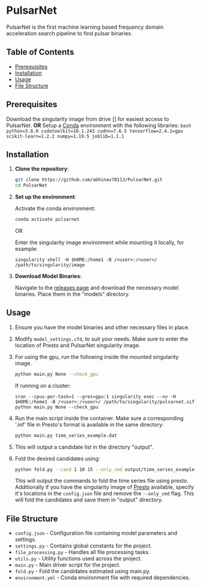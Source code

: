 # PulsarNet

PulsarNet is the first machine learning based frequency domain acceleration search pipeline to find pulsar binaries.

## Table of Contents

- [Prerequisites](#prerequisites)
- [Installation](#installation)
- [Usage](#usage)
- [File Structure](#file-structure)
<!-- - [Contributing](#contributing)
- [License](#license)
- [Acknowledgements](#acknowledgements) -->

## Prerequisites
Download the singularity image from drive [] for easiest access to PulsarNet. 
    **OR**
    Setup a [Conda](https://docs.conda.io/en/latest/miniconda.html) environment with the following libraries:
    ```bash
    python=3.8.0
    cudatoolkit=10.1.243
    cudnn=7.6.5
    tensorflow=2.4.1=gpu
    scikit-learn=1.2.2
    numpy=1.19.5
    joblib=1.1.1
    ``` 

## Installation

1. **Clone the repository**:

    ```bash
    git clone https://github.com/abhinav70113/PulsarNet.git
    cd PulsarNet
    ```

2. **Set up the environment**:

    Activate the conda environment:

    ```bash
    conda activate pulsarnet
    ```
    OR

    Enter the singularity image environment while mounting it locally, for example:

    ```
    singularity shell -H $HOME:/home1 -B /<user>:/<user>/ /path/to/singularity/image
    ```

3. **Download Model Binaries**:

    Navigate to the [releases page](https://github.com/abhinav70113/PulsarNet/releases) and download the necessary model binaries. Place them in the "models" directory.

## Usage

1. Ensure you have the model binaries and other necessary files in place.

2. Modify `model_settings.cfd`, to suit your needs. Make sure to enter the location of Presto and PulsarNet singularity image.

3. For using the gpu, run the following inside the mounted singularity image.

    ```bash
    python main.py None --check_gpu
    ```
    If running on a cluster:
    ```
    srun --cpus-per-task=1 --gres=gpu:1 singularity exec --nv -H $HOME:/home1 -B /<user>:/<user>/ /path/to/singularity/pulsarnet.sif python main.py None --check_gpu
    ```
    
3. Run the main script inside the container. Make sure a corresponding '.inf' file in Presto's format is available in the same directory:

    ```bash
    python main.py time_series_example.dat
    ```
4. This will output a candidate list in the directory "output".

5. Fold the desired candidates using:

    ```bash
    python fold.py --cand 1 10 15 --only_cmd output/time_series_example_PulsarNet.txt 
    ```
    This will output the commands to fold the time series file using presto. Additionally if you have the singularity image of [Presto](https://github.com/scottransom/presto.git) available, specify it's locations in the `config.json` file and remove the `--only_cmd` flag. This will fold the candidates and save them in "output" directory. 

## File Structure

- `config.json` - Configuration file containing model parameters and settings.
- `settings.py` - Contains global constants for the project.
- `file_processing.py` - Handles all file processing tasks.
- `utils.py` - Utility functions used across the project.
- `main.py` - Main driver script for the project.
- `fold.py` - Fold the candidates estimated using main.py.
- `environment.yml` - Conda environment file with required dependencies.

